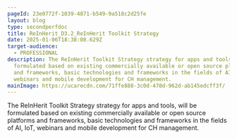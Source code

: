 ```yaml
---
pageId: 23e0772f-1039-4871-b549-9a518c2d25fe
layout: blog
type: secondperfdoc
title: ReInHerit_D3.2_ReInHerit Toolkit Strategy
date: 2025-01-06T18:38:08.629Z
target-audience:
  - PROFESSIONAL
description: The ReInHerit Toolkit Strategy strategy for apps and tools, will be
  formulated based on existing commercially available or open source platforms
  and frameworks, basic technologies and frameworks in the fields of AI, IoT,
  webinars and mobile development for CH management.
mainImage: https://ucarecdn.com/71ffe888-3c0d-470d-962d-ab145edcff3f/
---
```

The ReInHerit Toolkit Strategy strategy for apps and tools, will be formulated based on existing commercially available or open source platforms and frameworks, basic technologies and frameworks in the fields of AI, IoT, webinars and mobile development for CH management.